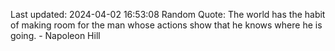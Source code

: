 Last updated: 2024-04-02 16:53:08
Random Quote: The world has the habit of making room for the man whose actions show that he knows where he is going. - Napoleon Hill